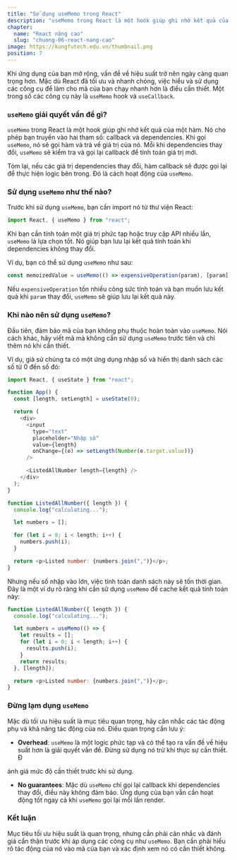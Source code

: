 ```yaml
---
title: "Sử dụng useMemo trong React"
description: "useMemo trong React là một hook giúp ghi nhớ kết quả của một hàm. Nó cho phép bạn truyền vào hai tham số: callback và dependencies. Khi gọi useMemo, nó sẽ gọi hàm và trả về giá trị của nó. Mỗi khi dependencies thay đổi, useMemo sẽ kiểm tra và gọi lại callback để tính toán giá trị mới"
chapter:
  name: "React nâng cao"
  slug: "chuong-06-react-nang-cao"
image: https://kungfutech.edu.vn/thumbnail.png
position: 7
---
```


Khi ứng dụng của bạn mở rộng, vấn đề về hiệu suất trở nên ngày càng quan trọng hơn. Mặc dù React đã tối ưu và nhanh chóng, việc hiểu và sử dụng các công cụ để làm cho mã của bạn chạy nhanh hơn là điều cần thiết. Một trong số các công cụ này là `useMemo` hook và `useCallback`.

### `useMemo` giải quyết vấn đề gì?

`useMemo` trong React là một hook giúp ghi nhớ kết quả của một hàm. Nó cho phép bạn truyền vào hai tham số: callback và dependencies. Khi gọi `useMemo`, nó sẽ gọi hàm và trả về giá trị của nó. Mỗi khi dependencies thay đổi, `useMemo` sẽ kiểm tra và gọi lại callback để tính toán giá trị mới.

Tóm lại, nếu các giá trị dependencies thay đổi, hàm callback sẽ được gọi lại để thực hiện logic bên trong. Đó là cách hoạt động của `useMemo`.

### Sử dụng `useMemo` như thế nào?

Trước khi sử dụng `useMemo`, bạn cần import nó từ thư viện React:

```javascript
import React, { useMemo } from "react";
```

Khi bạn cần tính toán một giá trị phức tạp hoặc truy cập API nhiều lần, `useMemo` là lựa chọn tốt. Nó giúp bạn lưu lại kết quả tính toán khi dependencies không thay đổi.

Ví dụ, bạn có thể sử dụng `useMemo` như sau:

```javascript
const memoizedValue = useMemo(() => expensiveOperation(param), [param]);
```

Nếu `expensiveOperation` tốn nhiều công sức tính toán và bạn muốn lưu kết quả khi `param` thay đổi, `useMemo` sẽ giúp lưu lại kết quả này.

### Khi nào nên sử dụng `useMemo`?

Đầu tiên, đảm bảo mã của bạn không phụ thuộc hoàn toàn vào `useMemo`. Nói cách khác, hãy viết mã mà không cần sử dụng `useMemo` trước tiên và chỉ thêm nó khi cần thiết.

Ví dụ, giả sử chúng ta có một ứng dụng nhập số và hiển thị danh sách các số từ 0 đến số đó:

```javascript
import React, { useState } from "react";

function App() {
  const [length, setLength] = useState(0);

  return (
    <div>
      <input
        type="text"
        placeholder="Nhập số"
        value={length}
        onChange={(e) => setLength(Number(e.target.value))}
      />

      <ListedAllNumber length={length} />
    </div>
  );
}

function ListedAllNumber({ length }) {
  console.log("calculating...");

  let numbers = [];

  for (let i = 0; i < length; i++) {
    numbers.push(i);
  }

  return <p>Listed number: {numbers.join(",")}</p>;
}
```

Nhưng nếu số nhập vào lớn, việc tính toán danh sách này sẽ tốn thời gian. Đây là một ví dụ rõ ràng khi cần sử dụng `useMemo` để cache kết quả tính toán này:

```javascript
function ListedAllNumber({ length }) {
  console.log("calculating...");

  let numbers = useMemo(() => {
    let results = [];
    for (let i = 0; i < length; i++) {
      results.push(i);
    }
    return results;
  }, [length]);

  return <p>Listed number: {numbers.join(",")}</p>;
}
```

### Đừng lạm dụng `useMemo`

Mặc dù tối ưu hiệu suất là mục tiêu quan trọng, hãy cân nhắc các tác động phụ và khả năng tác động của nó. Điều quan trọng cần lưu ý:

- **Overhead**: `useMemo` là một logic phức tạp và có thể tạo ra vấn đề về hiệu suất hơn là giải quyết vấn đề. Đừng sử dụng nó trừ khi thực sự cần thiết. Đ

ánh giá mức độ cần thiết trước khi sử dụng.

- **No guarantees**: Mặc dù `useMemo` chỉ gọi lại callback khi dependencies thay đổi, điều này không đảm bảo. Ứng dụng của bạn vẫn cần hoạt động tốt ngay cả khi `useMemo` gọi lại mỗi lần render.

### Kết luận

Mục tiêu tối ưu hiệu suất là quan trọng, nhưng cần phải cân nhắc và đánh giá cẩn thận trước khi áp dụng các công cụ như `useMemo`. Bạn cần phải hiểu rõ tác động của nó vào mã của bạn và xác định xem nó có cần thiết không.
